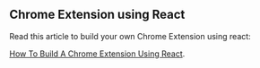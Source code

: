 ## Chrome Extension using React

Read this article to build your own Chrome Extension using react:

[How To Build A Chrome Extension Using React](https://web-highlights.com/blog/building-your-own-new-tab-chrome-extension/).

